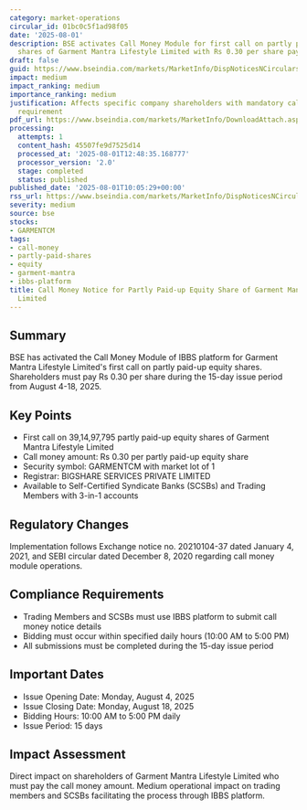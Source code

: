 ```yaml
---
category: market-operations
circular_id: 01bc0c5f1ad98f05
date: '2025-08-01'
description: BSE activates Call Money Module for first call on partly paid-up equity
  shares of Garment Mantra Lifestyle Limited with Rs 0.30 per share payable.
draft: false
guid: https://www.bseindia.com/markets/MarketInfo/DispNoticesNCirculars.aspx?Noticeid={C41D2CF3-2524-4A48-9DB0-93C3FEE90723}&noticeno=20250801-20&dt=08/01/2025&icount=20&totcount=39&flag=0
impact: medium
impact_ranking: medium
importance_ranking: medium
justification: Affects specific company shareholders with mandatory call money payment
  requirement
pdf_url: https://www.bseindia.com/markets/MarketInfo/DownloadAttach.aspx?id=20250801-20&attachedId=
processing:
  attempts: 1
  content_hash: 45507fe9d7525d14
  processed_at: '2025-08-01T12:48:35.168777'
  processor_version: '2.0'
  stage: completed
  status: published
published_date: '2025-08-01T10:05:29+00:00'
rss_url: https://www.bseindia.com/markets/MarketInfo/DispNoticesNCirculars.aspx?Noticeid={C41D2CF3-2524-4A48-9DB0-93C3FEE90723}&noticeno=20250801-20&dt=08/01/2025&icount=20&totcount=39&flag=0
severity: medium
source: bse
stocks:
- GARMENTCM
tags:
- call-money
- partly-paid-shares
- equity
- garment-mantra
- ibbs-platform
title: Call Money Notice for Partly Paid-up Equity Share of Garment Mantra Lifestyle
  Limited
---
```


## Summary

BSE has activated the Call Money Module of IBBS platform for Garment Mantra Lifestyle Limited's first call on partly paid-up equity shares. Shareholders must pay Rs 0.30 per share during the 15-day issue period from August 4-18, 2025.

## Key Points

- First call on 39,14,97,795 partly paid-up equity shares of Garment Mantra Lifestyle Limited
- Call money amount: Rs 0.30 per partly paid-up equity share
- Security symbol: GARMENTCM with market lot of 1
- Registrar: BIGSHARE SERVICES PRIVATE LIMITED
- Available to Self-Certified Syndicate Banks (SCSBs) and Trading Members with 3-in-1 accounts

## Regulatory Changes

Implementation follows Exchange notice no. 20210104-37 dated January 4, 2021, and SEBI circular dated December 8, 2020 regarding call money module operations.

## Compliance Requirements

- Trading Members and SCSBs must use IBBS platform to submit call money notice details
- Bidding must occur within specified daily hours (10:00 AM to 5:00 PM)
- All submissions must be completed during the 15-day issue period

## Important Dates

- Issue Opening Date: Monday, August 4, 2025
- Issue Closing Date: Monday, August 18, 2025
- Bidding Hours: 10:00 AM to 5:00 PM daily
- Issue Period: 15 days

## Impact Assessment

Direct impact on shareholders of Garment Mantra Lifestyle Limited who must pay the call money amount. Medium operational impact on trading members and SCSBs facilitating the process through IBBS platform.